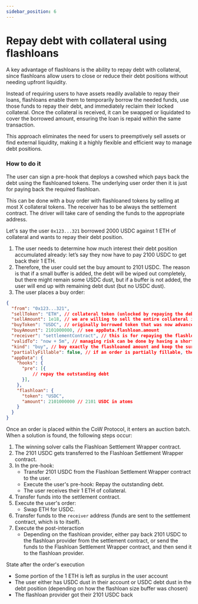 ```yaml
---
sidebar_position: 6
---
```


# Repay debt with collateral using flashloans

A key advantage of flashloans is the ability to repay debt with collateral, since flashloans allow users to close or reduce their debt positions without needing upfront liquidity.

Instead of requiring users to have assets readily available to repay their loans, flashloans enable them to temporarily borrow the needed funds, use those funds to repay their debt, and immediately reclaim their locked collateral. Once the collateral is received, it can be swapped or liquidated to cover the borrowed amount, ensuring the loan is repaid within the same transaction.

This approach eliminates the need for users to preemptively sell assets or find external liquidity, making it a highly flexible and efficient way to manage debt positions.

### How to do it

The user can sign a pre-hook that deploys a cowshed which pays back the debt using the flashloaned tokens. The underlying user order then it is just for paying back the required flashloan.

This can be done with a buy order with flashloaned tokens by selling at most X collateral tokens. The receiver has to be always the settlement contract. The driver will take care of sending the funds to the appropriate address.

Let's say the user `0x123...321` borrowed 2000 USDC against 1 ETH of collateral and wants to repay their debt position.
1. The user needs to determine how much interest their debt position accumulated already: let’s say they now have to pay 2100 USDC to get back their 1 ETH.
2. Therefore, the user could set the buy amount to 2101 USDC. The reason is that if a small buffer is added, the debt will be wiped out completely, but there might remain some USDC dust,
   but if a buffer is not added, the user will end up with remaining debt dust (but no USDC dust).
3. The user places a buy order:

```json
{
  "from": "0x123...321",
  "sellToken": "ETH", // collateral token (unlocked by repaying the debt)
  "sellAmount": 1e18, // we are willing to sell the entire collateral if necessary
  "buyToken": "USDC", // originally borrowed token that was now advanced by the flashloan
  "buyAmount": 2101000000, // see appData.flashloan.amount
  "receiver": "settlementContract", // this is for repaying the flashloan
  "validTo": "now + 5m", // managing risk can be done by having a short validity
  "kind": "buy", // buy exactly the flashloaned amount and keep the surplus in the collateral token
  "partiallyFillable": false, // if an order is partially fillable, then it is not ensured the debt will be paid
  "appData": {
    "hooks": {
      "pre": [{
          // repay the outstanding debt
      }],
    },
    "flashloan": {
      "token": "USDC",
      "amount": 2101000000 // 2101 USDC in atoms
    }
  }
}
```

Once an order is placed within the CoW Protocol, it enters an auction batch. When a solution is found, the following steps occur:

1. The winning solver calls the Flashloan Settlement Wrapper contract.
2. The 2101 USDC gets transferred to the Flashloan Settlement Wrapper contract.
3. In the pre-hook:
    - Transfer 2101 USDC from the Flashloan Settlement Wrapper contract to the user.
    - Execute the user's pre-hook: Repay the outstanding debt.
    - The user receives their 1 ETH of collateral.
4. Transfer funds into the settlement contract.
5. Execute the user's order:
    - Swap ETH for USDC.
6. Transfer funds to the `receiver` address (funds are sent to the settlement contract, which is to itself).
7. Execute the post-interaction
    - Depending on the flashloan provider, either pay back 2101 USDC to the flashloan provider from the settlement contract, or send the funds to the Flashloan Settlement Wrapper contract, and then send it to the flashloan provider.

State after the order's execution

- Some portion of the 1 ETH is left as surplus in the user account
- The user either has USDC dust in their account or USDC debt dust in the debt position (depending on how the flashloan size buffer was chosen)
- The flashloan provider got their 2101 USDC back
